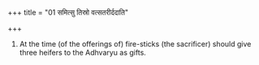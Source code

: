 +++
title = "01 समित्सु तिस्रो वत्सतरीर्ददाति"

+++
1. At the time (of the offerings of) fire-sticks (the sacrificer) should give three heifers to the Adhvaryu as gifts.

